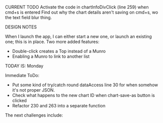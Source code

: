 CURRENT TODO
Activate the code in chartInfoDivClick (line 259) when cmd+s is entered
Find out why the chart details aren't saving on cmd+s, wo the text field blur thing.



DESIGN NOTES

When I launch the app, I can either start a new one, or launch an existing one; this is in place.
Two more added features:
- Double-click creates a Top instead of a Munro
- Enabling a Munro to link to another list

TODAY IS: Monday

Immediate ToDo:
- Put some kind of try/catch round dataAccess line 30 for when somehow it's not proper JSON.
- Check what happens to the new chart ID when chart-save-as button is clicked
- Refactor 230 and 263 into a separate function

The next challenges include:
